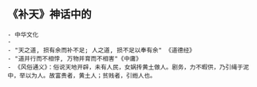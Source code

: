 ## 《补天》神话中的
	- 中华文化
	-
	- "天之道, 损有余而补不足; 人之道, 损不足以奉有余" 《道德经》
	- "道并行而不相悖, 万物并育而不相害"《中庸》
	- 《风俗通义》：俗说天地开辟，未有人民，女娲抟黄土做人。剧务，力不暇供，乃引绳于泥中，举以为人。故富贵者，黄土人；贫贱者，引縆人也。
